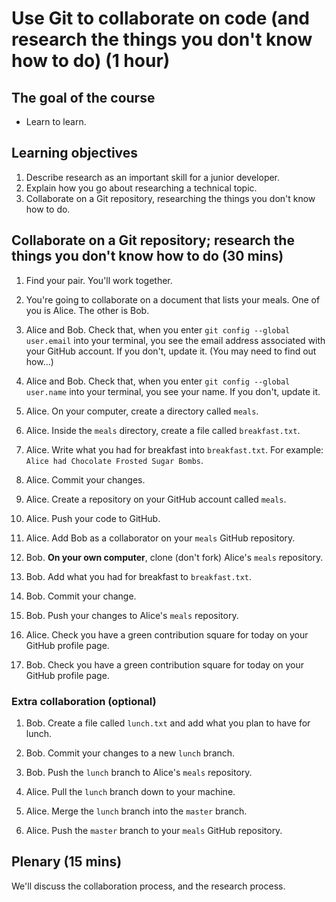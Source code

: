 # Use Git to collaborate on code (and research the things you don't know how to do) (1 hour)

## The goal of the course

* Learn to learn.

## Learning objectives

1. Describe research as an important skill for a junior developer.
2. Explain how you go about researching a technical topic.
3. Collaborate on a Git repository, researching the things you don't know how to do.

## Collaborate on a Git repository; research the things you don't know how to do (30 mins)

1. Find your pair.  You'll work together.

2. You're going to collaborate on a document that lists your meals.  One of you is Alice. The other is Bob.

3. Alice and Bob. Check that, when you enter `git config --global user.email` into your terminal, you see the email address associated with your GitHub account.  If you don't, update it.  (You may need to find out how...)

4. Alice and Bob. Check that, when you enter `git config --global user.name` into your terminal, you see your name.  If you don't, update it.

5. Alice. On your computer, create a directory called `meals`.

6. Alice. Inside the `meals` directory, create a file called `breakfast.txt`.

7. Alice. Write what you had for breakfast into `breakfast.txt`.  For example: `Alice had Chocolate Frosted Sugar Bombs`.

8. Alice. Commit your changes.

9. Alice. Create a repository on your GitHub account called `meals`.

10. Alice. Push your code to GitHub.

11. Alice. Add Bob as a collaborator on your `meals` GitHub repository.

12. Bob. **On your own computer**, clone (don't fork) Alice's `meals` repository.

13. Bob. Add what you had for breakfast to `breakfast.txt`.

14. Bob. Commit your change.

15. Bob. Push your changes to Alice's `meals` repository.

16. Alice. Check you have a green contribution square for today on your GitHub profile page.

17. Bob. Check you have a green contribution square for today on your GitHub profile page.

### Extra collaboration (optional)

1. Bob. Create a file called `lunch.txt` and add what you plan to have for lunch.

2. Bob. Commit your changes to a new `lunch` branch.

3. Bob. Push the `lunch` branch to Alice's `meals` repository.

4. Alice. Pull the `lunch` branch down to your machine.

5. Alice. Merge the `lunch` branch into the `master` branch.

6. Alice. Push the `master` branch to your `meals` GitHub repository.

## Plenary (15 mins)

We'll discuss the collaboration process, and the research process.
